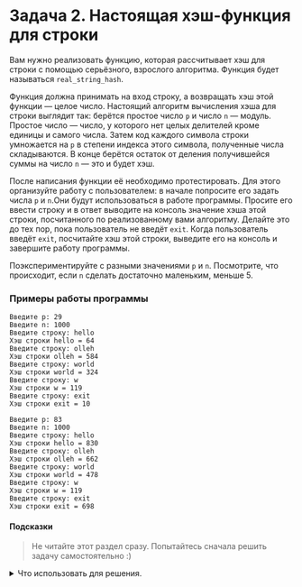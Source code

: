 # Задача 2. Настоящая хэш-функция для строки
Вам нужно реализовать функцию, которая рассчитывает хэш для строки с помощью серьёзного, взрослого алгоритма. Функция будет называться `real_string_hash`.

Функция должна принимать на вход строку, а возвращать хэш этой функции — целое число. Настоящий алгоритм вычисления хэша для строки выглядит так: берётся простое число `p` и число `n` — модуль. Простое число — число, у которого нет целых делителей кроме единицы и самого числа. Затем код каждого символа строки умножается на `p` в степени индекса этого символа, полученные числа складываются. В конце берётся остаток от деления получившейся суммы на число `n` — это и будет хэш.

После написания функции её необходимо протестировать. Для этого организуйте работу с пользователем: в начале попросите его задать числа `p` и `n`.Они будут использоваться в работе программы. Просите его ввести строку и в ответ выводите на консоль значение хэша этой строки, посчитанного по реализованному вами алгоритму. Делайте это до тех пор, пока пользователь не введёт `exit`. Когда пользователь введёт `exit`, посчитайте хэш этой строки, выведите его на консоль и завершите работу программы.

Поэкспериментируйте с разными значениями `p` и `n`. Посмотрите, что происходит, если `n` сделать достаточно маленьким, меньше 5.

### Примеры работы программы

```
Введите p: 29
Введите n: 1000
Введите строку: hello
Хэш строки hello = 64
Введите строку: olleh
Хэш строки olleh = 584
Введите строку: world
Хэш строки world = 324
Введите строку: w
Хэш строки w = 119
Введите строку: exit
Хэш строки exit = 10
```

```
Введите p: 83
Введите n: 1000
Введите строку: hello
Хэш строки hello = 830
Введите строку: olleh
Хэш строки olleh = 662
Введите строку: world
Хэш строки world = 478
Введите строку: w
Хэш строки w = 119
Введите строку: exit
Хэш строки exit = 698
```
#### Подсказки

> Не читайте этот раздел сразу. Попытайтесь сначала решить задачу самостоятельно :)

<details>

<summary>Что использовать для решения.</summary>

Чтобы постоянно спрашивать у пользователя строки и обрабатывать их, нужно использовать цикл `do...while` и сравнение строк.

Более подробно алгоритм хэширования описан в лекции.

</details>

